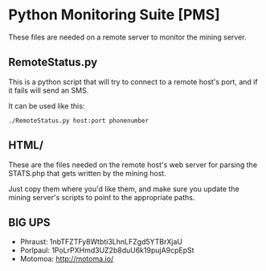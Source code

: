 Python Monitoring Suite [PMS]
=============================

These files are needed on a remote server to monitor the mining server.


RemoteStatus.py
---------------

This is a python script that will try to connect to a remote host's port, and if it fails will send an SMS.

It can be used like this:

    ./RemoteStatus.py host:port phonenumber
    

HTML/
-----

These are the files needed on the remote host's web server for parsing the STATS.php that gets written by the mining host.

Just copy them where you'd like them, and make sure you update the mining server's scripts to point to the appropriate paths.


BIG UPS
-------

* Phraust: 1nbTFZTFy8Wtbti3LhnLFZgd5YTBrXjaU
* Porlpaul: 1PoLrPXHmd3UZ2b8duU6k19pujA9cpEpSt
* Motomoa: http://motoma.io/
